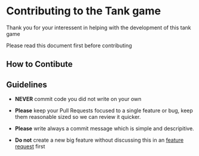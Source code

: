 # Contributing to the Tank game

Thank you for your interessent in helping with the development of this tank game

Please read this document first before contributing

## How to Contibute

## Guidelines

* **NEVER** commit code you did not write on your own

* **Please** keep your Pull Requests focused to a single feature or bug, keep them reasonable sized so we can review it quicker.

* **Please** write always a commit message which is simple and descripitive.

* **Do not** create a new big feature without discussing this in an [feature request](https://github.com/D-Generation-S/Tank/issues) first


